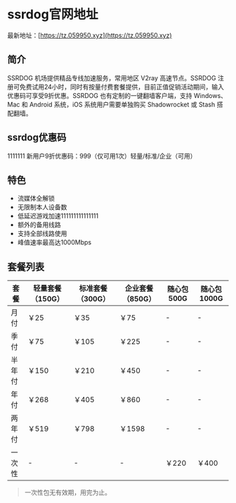 # ssrdog官网地址

最新地址：[https://tz.059950.xyz](https://tz.059950.xyz)

## 简介

SSRDOG 机场提供精品专线加速服务，常用地区 V2ray 高速节点。SSRDOG 注册可免费试用24小时，同时有按量付费套餐提供，目前正值促销活动期间，输入优惠码可享受9折优惠。SSRDOG 也有定制的一键翻墙客户端，支持 Windows、Mac 和 Android 系统，iOS 系统用户需要单独购买 Shadowrocket 或 Stash 搭配翻墙。

## ssrdog优惠码
1111111
新用户9折优惠码：999（仅可用1次）轻量/标准/企业（可用）

## 特色

* 流媒体全解锁
* 无限制本人设备数
* 低延迟游戏加速111111111111111
* 额外的备用线路
* 支持全部线路使用
* 峰值速率最高达1000Mbps

## 套餐列表

|套餐|轻量套餐（150G）|标准套餐（300G）|企业套餐（850G）|随心包500G|随心包1000G|
|----|----|----|----|----|----|
|月付|￥25|￥35|￥75|-|-|
|季付|￥75|￥105|￥225|-|-|
|半年付|￥150|￥210|￥450|-|-|
|年付|￥268|￥405|￥860|-|-|
|两年付|￥519|￥798|￥1598|-|-|
|一次性|-|-|-|￥220|￥400|

> 一次性包无有效期，用完为止。
